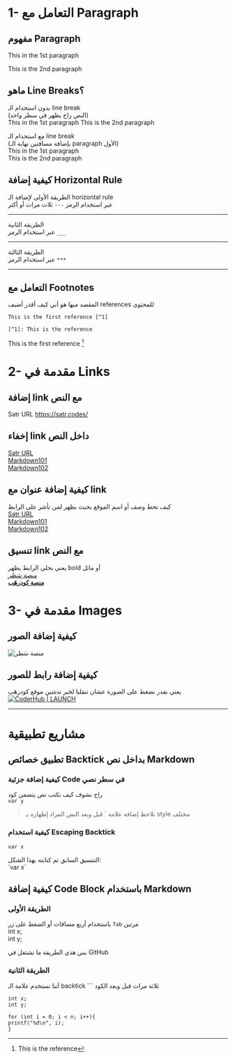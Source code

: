 # 1- التعامل مع Paragraph
## مفهوم Paragraph
This in the 1st paragraph

This is the 2nd paragraph

## ماهو Line Breaks؟

بدون استخدام الـ line break  
(النص راح يظهر في سطر واحد)  
This in the 1st paragraph
This is the 2nd paragraph

مع استخدام الـ line break  
(بإضافة مسافتين نهاية الـ paragraph الأول)  
This in the 1st paragraph  
This is the 2nd paragraph

## كيفية إضافة Horizontal Rule
الطريقة الأولى لإضافة الـ horizontal rule  
عبر استخدام الرمز `---` ثلاث مرات أو أكثر

---

الطريقة الثانية  
عبر استخدام الرمز `___`

___

الطريقة الثالثة   
عبر استخدام الرمز `***`

***
## التعامل مع Footnotes
المقصد منها هو أني كيف أقدر أضيف references للمحتوى
```
This is the first reference [^1]

[^1]: This is the reference
```
This is the first reference [^1]

[^1]: This is the reference

# 2- مقدمة في Links
## إضافة link مع النص
Satr URL https://satr.codes/
## إخفاء link داخل النص
[Satr URL](https://satr.codes/)  
[Markdown101](https://satr.codes/courses/mearAaYiwE/view)  
[Markdown102](https://satr.codes/courses/yFGAUKQkYM/view)
## كيفية إضافة عنوان مع link
كيف نحط وصف أو اسم الموقع بحيث يظهر لمن نأشر على الرابط  
[Satr URL](https://satr.codes/ "منصة سَطر")  
[Markdown101](https://satr.codes/courses/mearAaYiwE/view "المستوى الأول للماركداون")  
[Markdown102](https://satr.codes/courses/yFGAUKQkYM/view "المستوى الثاني للماركداون")
## تنسيق link مع النص
يعني نخلي الرابط يظهر bold أو مائل  
*[منصة سَطر](https://satr.codes/)*  
**[منصة كودرهَب](https://coderhub.sa/)**  

# 3- مقدمة في Images
## كيفية إضافة الصور
![منصة سَطر](https://satr.codes/assets/images/logo.svg)
## كيفية إضافة رابط للصور
يعني نقدر نضغط على الصورة عشان تنقلنا لخبر تدشين موقع كودرهَب  
[![CoderHub | LAUNCH](https://pbs.twimg.com/media/E9u4-QeXsAQaYWL?format=jpg)](https://twitter.com/SAFCSP/status/1430940716121870337)

***

# مشاريع تطبيقية  
## تطبيق خصائص Backtick بداخل نص Markdown
### كيفية إضافة جزئية Code في سطر نصي
راح نشوف كيف نكتب نص يتضمن كود  
`var y`
> نلاحظ إضافة علامة ` قبل وبعد النص المراد إظهاره بـ style مختلف
> 
### كيفية استخدام Escaping Backtick
`var x`

التنسيق السابق تم كتابته بهذا الشكل:  
\`var x`
## كيفية إضافة Code Block باستخدام Markdown
### الطريقة الأولى
باستخدام أربع مسافات أو الضغط على زر `Tab` مرتين  
    int x;  
    int y;
    
بس هذي الطريقة ما تشتغل في GitHub

### الطريقة الثانية
أننا نستخدم علامة الـ backtick ``` ثلاثة مرات قبل وبعد الكود   
```
int x;
int y;
```
```
for (int i = 0; i < n; i++){
printf("%d\n", i);
}
```
